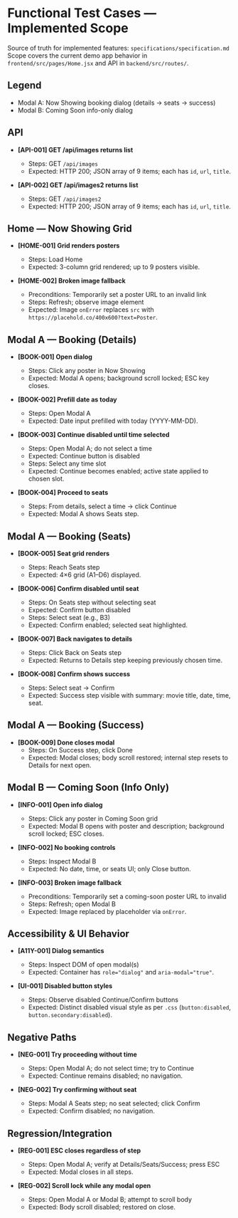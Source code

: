 # Functional Test Cases — Implemented Scope

Source of truth for implemented features: `specifications/specification.md`
Scope covers the current demo app behavior in `frontend/src/pages/Home.jsx` and API in `backend/src/routes/`.

## Legend
- Modal A: Now Showing booking dialog (details → seats → success)
- Modal B: Coming Soon info-only dialog

## API

- __[API-001] GET /api/images returns list__
  - Steps: GET `/api/images`
  - Expected: HTTP 200; JSON array of 9 items; each has `id`, `url`, `title`.

- __[API-002] GET /api/images2 returns list__
  - Steps: GET `/api/images2`
  - Expected: HTTP 200; JSON array of 9 items; each has `id`, `url`, `title`.

## Home — Now Showing Grid

- __[HOME-001] Grid renders posters__
  - Steps: Load Home
  - Expected: 3-column grid rendered; up to 9 posters visible.

- __[HOME-002] Broken image fallback__
  - Preconditions: Temporarily set a poster URL to an invalid link
  - Steps: Refresh; observe image element
  - Expected: Image `onError` replaces `src` with `https://placehold.co/400x600?text=Poster`.

## Modal A — Booking (Details)

- __[BOOK-001] Open dialog__
  - Steps: Click any poster in Now Showing
  - Expected: Modal A opens; background scroll locked; ESC key closes.

- __[BOOK-002] Prefill date as today__
  - Steps: Open Modal A
  - Expected: Date input prefilled with today (YYYY-MM-DD).

- __[BOOK-003] Continue disabled until time selected__
  - Steps: Open Modal A; do not select a time
  - Expected: Continue button is disabled
  - Steps: Select any time slot
  - Expected: Continue becomes enabled; active state applied to chosen slot.

- __[BOOK-004] Proceed to seats__
  - Steps: From details, select a time → click Continue
  - Expected: Modal A shows Seats step.

## Modal A — Booking (Seats)

- __[BOOK-005] Seat grid renders__
  - Steps: Reach Seats step
  - Expected: 4×6 grid (A1–D6) displayed.

- __[BOOK-006] Confirm disabled until seat__
  - Steps: On Seats step without selecting seat
  - Expected: Confirm button disabled
  - Steps: Select seat (e.g., B3)
  - Expected: Confirm enabled; selected seat highlighted.

- __[BOOK-007] Back navigates to details__
  - Steps: Click Back on Seats step
  - Expected: Returns to Details step keeping previously chosen time.

- __[BOOK-008] Confirm shows success__
  - Steps: Select seat → Confirm
  - Expected: Success step visible with summary: movie title, date, time, seat.

## Modal A — Booking (Success)

- __[BOOK-009] Done closes modal__
  - Steps: On Success step, click Done
  - Expected: Modal closes; body scroll restored; internal step resets to Details for next open.

## Modal B — Coming Soon (Info Only)

- __[INFO-001] Open info dialog__
  - Steps: Click any poster in Coming Soon grid
  - Expected: Modal B opens with poster and description; background scroll locked; ESC closes.

- __[INFO-002] No booking controls__
  - Steps: Inspect Modal B
  - Expected: No date, time, or seats UI; only Close button.

- __[INFO-003] Broken image fallback__
  - Preconditions: Temporarily set a coming-soon poster URL to invalid
  - Steps: Refresh; open Modal B
  - Expected: Image replaced by placeholder via `onError`.

## Accessibility & UI Behavior

- __[A11Y-001] Dialog semantics__
  - Steps: Inspect DOM of open modal(s)
  - Expected: Container has `role="dialog"` and `aria-modal="true"`.

- __[UI-001] Disabled button styles__
  - Steps: Observe disabled Continue/Confirm buttons
  - Expected: Distinct disabled visual style as per `.css` (`button:disabled`, `button.secondary:disabled`).

## Negative Paths

- __[NEG-001] Try proceeding without time__
  - Steps: Open Modal A; do not select time; try to Continue
  - Expected: Continue remains disabled; no navigation.

- __[NEG-002] Try confirming without seat__
  - Steps: Modal A Seats step; no seat selected; click Confirm
  - Expected: Confirm disabled; no navigation.

## Regression/Integration

- __[REG-001] ESC closes regardless of step__
  - Steps: Open Modal A; verify at Details/Seats/Success; press ESC
  - Expected: Modal closes in all steps.

- __[REG-002] Scroll lock while any modal open__
  - Steps: Open Modal A or Modal B; attempt to scroll body
  - Expected: Body scroll disabled; restored on close.
